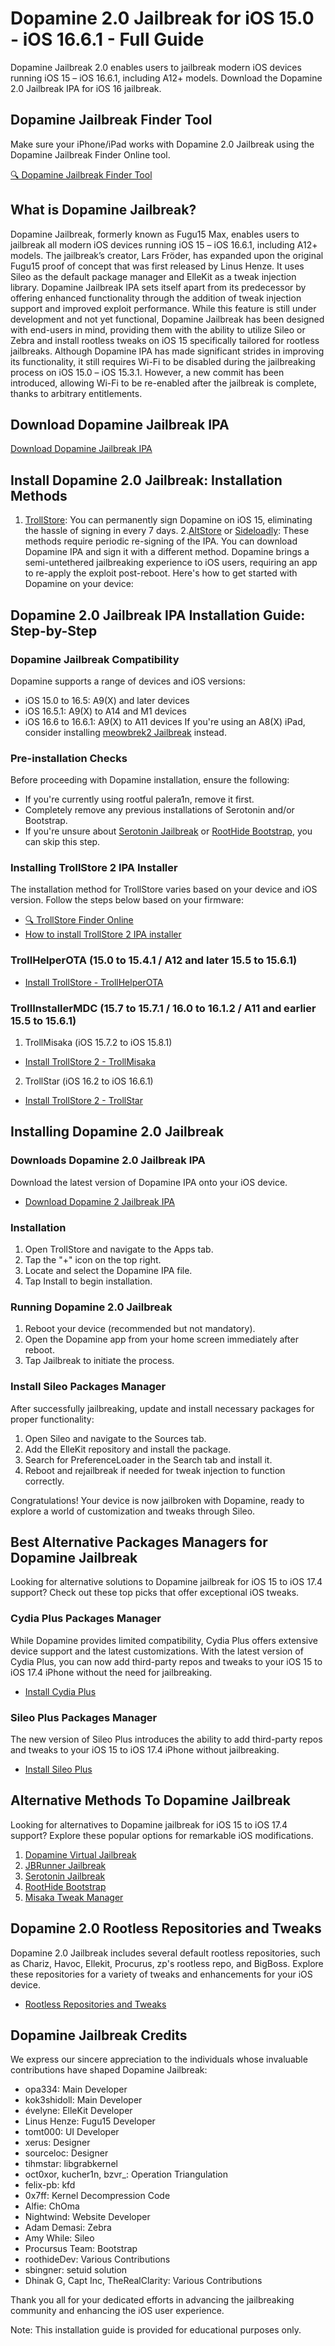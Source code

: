 # Dopamine 2.0 Jailbreak for iOS 15.0 - iOS 16.6.1 - Full Guide

Dopamine Jailbreak 2.0 enables users to jailbreak modern iOS devices running iOS 15 – iOS 16.6.1, including A12+ models. Download the Dopamine 2.0 Jailbreak IPA for iOS 16 jailbreak.

## Dopamine Jailbreak Finder Tool

Make sure your iPhone/iPad works with Dopamine 2.0 Jailbreak using the Dopamine Jailbreak Finder Online tool.

[🔍 Dopamine Jailbreak Finder Tool](https://iexmo.com/dopamine-jailbreak-finder/)

## What is Dopamine Jailbreak?
Dopamine Jailbreak, formerly known as Fugu15 Max, enables users to jailbreak all modern iOS devices running iOS 15 – iOS 16.6.1, including A12+ models.
The jailbreak’s creator, Lars Fröder, has expanded upon the original Fugu15 proof of concept that was first released by Linus Henze.
It uses Sileo as the default package manager and ElleKit as a tweak injection library.
Dopamine Jailbreak IPA sets itself apart from its predecessor by offering enhanced functionality through the addition of tweak injection support and improved exploit performance.
While this feature is still under development and not yet functional, Dopamine Jailbreak has been designed with end-users in mind, providing them with the ability to utilize Sileo or Zebra and install rootless tweaks on iOS 15 specifically tailored for rootless jailbreaks.
Although Dopamine IPA has made significant strides in improving its functionality, it still requires Wi-Fi to be disabled during the jailbreaking process on iOS 15.0 – iOS 15.3.1. However, a new commit has been introduced, allowing Wi-Fi to be re-enabled after the jailbreak is complete, thanks to arbitrary entitlements.

## Download Dopamine Jailbreak IPA
[Download Dopamine Jailbreak IPA](https://iexmo.com/updates/dopamine-2-jailbreak/)

## Install Dopamine 2.0 Jailbreak: Installation Methods
1. [TrollStore](https://iexmo.com/updates/trollstore/): You can permanently sign Dopamine on iOS 15, eliminating the hassle of signing in every 7 days.
2.[AltStore](https://iexmo.com/altstore/) or [Sideloadly](https://iexmo.com/sideloadly/): These methods require periodic re-signing of the IPA.
You can download Dopamine IPA and sign it with a different method.
Dopamine brings a semi-untethered jailbreaking experience to iOS users, requiring an app to re-apply the exploit post-reboot. Here's how to get started with Dopamine on your device:

## Dopamine 2.0 Jailbreak IPA Installation Guide: Step-by-Step
### Dopamine Jailbreak Compatibility
Dopamine supports a range of devices and iOS versions:
- iOS 15.0 to 16.5: A9(X) and later devices
- iOS 16.5.1: A9(X) to A14 and M1 devices
- iOS 16.6 to 16.6.1: A9(X) to A11 devices
If you're using an A8(X) iPad, consider installing [meowbrek2 Jailbreak](https://iexmo.com/ipastore/jailbreak/) instead.
### Pre-installation Checks
Before proceeding with Dopamine installation, ensure the following:
- If you're currently using rootful palera1n, remove it first.
- Completely remove any previous installations of Serotonin and/or Bootstrap.
- If you're unsure about [Serotonin Jailbreak](https://iexmo.com/updates/serotonin-jailbreak/) or [RootHide Bootstrap](https://iexmo.com/updates/roothide-bootstrap/), you can skip this step.
### Installing TrollStore 2 IPA Installer
The installation method for TrollStore varies based on your device and iOS version. Follow the steps below based on your firmware:
- [🔍 TrollStore Finder Online](https://iexmo.com/trollstore-finder/)
- [How to install TrollStore 2 IPA installer](https://iexmo.com/updates/trollstore/)
### TrollHelperOTA (15.0 to 15.4.1 / A12 and later 15.5 to 15.6.1)
- [Install TrollStore - TrollHelperOTA](https://iexmo.com/trollstore-helper/)
### TrollInstallerMDC (15.7 to 15.7.1 / 16.0 to 16.1.2 / A11 and earlier 15.5 to 15.6.1)
1. TrollMisaka (iOS 15.7.2 to iOS 15.8.1)
- [Install TrollStore 2 - TrollMisaka](https://iexmo.com/updates/misaka-ipa-ios/)
2. TrollStar (iOS 16.2 to iOS 16.6.1)
- [Install TrollStore 2 - TrollStar](https://iexmo.com/updates/trollstore/)

## Installing Dopamine 2.0 Jailbreak
### Downloads Dopamine 2.0 Jailbreak IPA
Download the latest version of Dopamine IPA onto your iOS device.
- [Download Dopamine 2 Jailbreak IPA](https://iexmo.com/updates/dopamine-2-jailbreak/)
### Installation
1. Open TrollStore and navigate to the Apps tab.
2. Tap the "+" icon on the top right.
3. Locate and select the Dopamine IPA file.
4. Tap Install to begin installation.
### Running Dopamine 2.0 Jailbreak
1. Reboot your device (recommended but not mandatory).
2. Open the Dopamine app from your home screen immediately after reboot.
3. Tap Jailbreak to initiate the process.
### Install Sileo Packages Manager
After successfully jailbreaking, update and install necessary packages for proper functionality:
1. Open Sileo and navigate to the Sources tab.
2. Add the ElleKit repository and install the package.
3. Search for PreferenceLoader in the Search tab and install it.
4. Reboot and rejailbreak if needed for tweak injection to function correctly.

Congratulations! Your device is now jailbroken with Dopamine, ready to explore a world of customization and tweaks through Sileo.

## Best Alternative Packages Managers for Dopamine Jailbreak
Looking for alternative solutions to Dopamine jailbreak for iOS 15 to iOS 17.4 support? Check out these top picks that offer exceptional iOS tweaks.
### Cydia Plus Packages Manager
While Dopamine provides limited compatibility, Cydia Plus offers extensive device support and the latest customizations.
With the latest version of Cydia Plus, you can now add third-party repos and tweaks to your iOS 15 to iOS 17.4 iPhone without the need for jailbreaking.
- [Install Cydia Plus](https://iospack.com/apps/cydia-download-ios/)
### Sileo Plus Packages Manager
The new version of Sileo Plus introduces the ability to add third-party repos and tweaks to your iOS 15 to iOS 17.4 iPhone without jailbreaking.
- [Install Sileo Plus](https://iospack.com/apps/sileo-download-ios-17/)

## Alternative Methods To Dopamine Jailbreak
Looking for alternatives to Dopamine jailbreak for iOS 15 to iOS 17.4 support? Explore these popular options for remarkable iOS modifications.
1. [Dopamine Virtual Jailbreak](https://iospack.com/#Dopamine)
2. [JBRunner Jailbreak](https://iospack.com/#JBRunner)
3. [Serotonin Jailbreak](https://iexmo.com/updates/serotonin-jailbreak/)
4. [RootHide Bootstrap](https://iexmo.com/updates/roothide-bootstrap/)
5. [Misaka Tweak Manager](https://iexmo.com/updates/misaka-ipa-ios/)

## Dopamine 2.0 Rootless Repositories and Tweaks
Dopamine 2.0 Jailbreak includes several default rootless repositories, such as Chariz, Havoc, Ellekit, Procurus, zp's rootless repo, and BigBoss. Explore these repositories for a variety of tweaks and enhancements for your iOS device.
- [Rootless Repositories and Tweaks](https://iexmo.com/jailbreak-tweaks/)

## Dopamine Jailbreak Credits

We express our sincere appreciation to the individuals whose invaluable contributions have shaped Dopamine Jailbreak:

- opa334: Main Developer
- kok3shidoll: Main Developer
- évelyne: ElleKit Developer
- Linus Henze: Fugu15 Developer
- tomt000: UI Developer
- xerus: Designer
- sourceloc: Designer
- tihmstar: libgrabkernel
- oct0xor, kucher1n, bzvr_: Operation Triangulation
- felix-pb: kfd
- 0x7ff: Kernel Decompression Code
- Alfie: ChOma
- Nightwind: Website Developer
- Adam Demasi: Zebra
- Amy While: Sileo
- Procursus Team: Bootstrap
- roothideDev: Various Contributions
- sbingner: setuid solution
- Dhinak G, Capt Inc, TheRealClarity: Various Contributions

Thank you all for your dedicated efforts in advancing the jailbreaking community and enhancing the iOS user experience.

Note: This installation guide is provided for educational purposes only.
